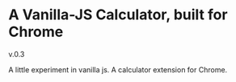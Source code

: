 # A Vanilla-JS Calculator, built for Chrome
v.0.3

A little experiment in vanilla js. A calculator extension for Chrome.